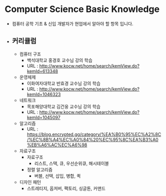 # Computer Science Basic Knowledge

- 컴퓨터 공학 기초 & 신입 개발자가 현업에서 알아야 할 항목 입니다.



- ## 커리큘럼

  - 컴퓨터 구조
    - 백석대학교 홍경호 교수님 강의 학습
    - URL : http://www.kocw.net/home/search/kemView.do?kemId=613348
  - 운영체제
    - 이화여자대학교 반효경 교수님 강의 학습
    - URL : http://www.kocw.net/home/search/kemView.do?kemId=1046323
  - 네트워크
    - 목포해양대학교 김건웅 교수님 강의 학습
    - URL : http://www.kocw.net/home/search/kemView.do?kemId=1045097
  - 알고리즘
    - URL : https://blog.encrypted.gg/category/%EA%B0%95%EC%A2%8C/%EC%8B%A4%EC%A0%84%20%EC%95%8C%EA%B3%A0%EB%A6%AC%EC%A6%98
  - 자료구조
    - 자료구조
      - 리스트, 스택, 큐, 우선순위큐, 해시테이블
    - 정렬 알고리즘
      - 버블, 선택, 삽입, 병합, 퀵
  - 디자인 패턴
    - 스트레티지, 옵저버, 팩토리, 싱글톤, 커맨드
